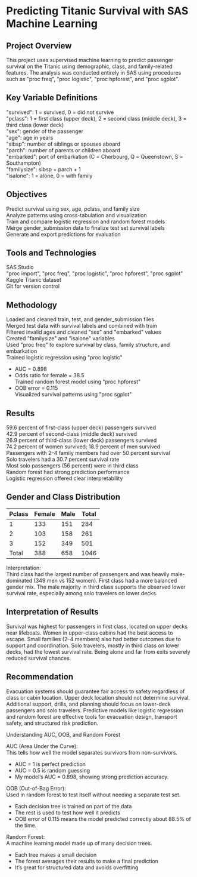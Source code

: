 # Predicting Titanic Survival with SAS Machine Learning

## Project Overview
This project uses supervised machine learning to predict passenger survival on the Titanic using demographic, class, and family-related features. The analysis was conducted entirely in SAS using procedures such as "proc freq", "proc logistic", "proc hpforest", and "proc sgplot".

## Key Variable Definitions
"survived": 1 = survived, 0 = did not survive  
"pclass": 1 = first class (upper deck), 2 = second class (middle deck), 3 = third class (lower deck)  
"sex": gender of the passenger  
"age": age in years  
"sibsp": number of siblings or spouses aboard  
"parch": number of parents or children aboard  
"embarked": port of embarkation (C = Cherbourg, Q = Queenstown, S = Southampton)  
"familysize": sibsp + parch + 1  
"isalone": 1 = alone, 0 = with family  

## Objectives
Predict survival using sex, age, pclass, and family size  
Analyze patterns using cross-tabulation and visualization  
Train and compare logistic regression and random forest models  
Merge gender_submission data to finalize test set survival labels  
Generate and export predictions for evaluation  

## Tools and Technologies
SAS Studio  
"proc import", "proc freq", "proc logistic", "proc hpforest", "proc sgplot"  
Kaggle Titanic dataset  
Git for version control  

## Methodology
Loaded and cleaned train, test, and gender_submission files  
Merged test data with survival labels and combined with train  
Filtered invalid ages and cleaned "sex" and "embarked" values  
Created "familysize" and "isalone" variables  
Used "proc freq" to explore survival by class, family structure, and embarkation  
Trained logistic regression using "proc logistic"  
- AUC = 0.898  
- Odds ratio for female = 38.5  
Trained random forest model using "proc hpforest"  
- OOB error = 0.115  
Visualized survival patterns using "proc sgplot"

## Results
59.6 percent of first-class (upper deck) passengers survived  
42.9 percent of second-class (middle deck) survived  
26.9 percent of third-class (lower deck) passengers survived  
74.2 percent of women survived; 18.9 percent of men survived  
Passengers with 2–4 family members had over 50 percent survival  
Solo travelers had a 30.7 percent survival rate  
Most solo passengers (56 percent) were in third class  
Random forest had strong prediction performance  
Logistic regression offered clear interpretability

## Gender and Class Distribution

| Pclass | Female | Male | Total |
|--------|--------|------|-------|
| 1      | 133    | 151  | 284   |
| 2      | 103    | 158  | 261   |
| 3      | 152    | 349  | 501   |
| Total  | 388    | 658  | 1046  |

Interpretation:  
Third class had the largest number of passengers and was heavily male-dominated (349 men vs 152 women). First class had a more balanced gender mix. The male majority in third class supports the observed lower survival rate, especially among solo travelers on lower decks.

## Interpretation of Results
Survival was highest for passengers in first class, located on upper decks near lifeboats. Women in upper-class cabins had the best access to escape. Small families (2–4 members) also had better outcomes due to support and coordination. Solo travelers, mostly in third class on lower decks, had the lowest survival rate. Being alone and far from exits severely reduced survival chances.

## Recommendation
Evacuation systems should guarantee fair access to safety regardless of class or cabin location. Upper deck location should not determine survival. Additional support, drills, and planning should focus on lower-deck passengers and solo travelers. Predictive models like logistic regression and random forest are effective tools for evacuation design, transport safety, and structured risk prediction.

Understanding AUC, OOB, and Random Forest

AUC (Area Under the Curve):  
This tells how well the model separates survivors from non-survivors.  
- AUC = 1 is perfect prediction  
- AUC = 0.5 is random guessing  
- My model’s AUC = 0.898, showing strong prediction accuracy.

OOB (Out-of-Bag Error):  
Used in random forest to test itself without needing a separate test set.  
- Each decision tree is trained on part of the data  
- The rest is used to test how well it predicts  
- OOB error of 0.115 means the model predicted correctly about 88.5% of the time.

Random Forest:  
A machine learning model made up of many decision trees.  
- Each tree makes a small decision  
- The forest averages their results to make a final prediction  
- It’s great for structured data and avoids overfitting
